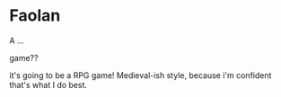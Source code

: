 Faolan
======

A 
...

game??

it's going to be a RPG game!
Medieval-ish style, because i'm confident that's what I do best. 
